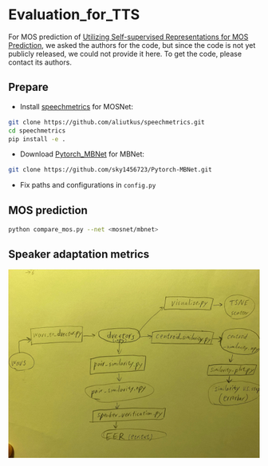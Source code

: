 # Evaluation_for_TTS

For MOS prediction of [Utilizing Self-supervised Representations for MOS Prediction](https://arxiv.org/abs/2104.03017),
we asked the authors for the code, but since the code is not yet publicly released, we could not provide it here.
To get the code, please contact its authors.

## Prepare
- Install [speechmetrics](https://github.com/aliutkus/speechmetrics.git) for
  MOSNet:
```bash
git clone https://github.com/aliutkus/speechmetrics.git
cd speechmetrics
pip install -e .
```
- Download [Pytorch_MBNet](https://github.com/sky1456723/Pytorch-MBNet.git) for MBNet:
```bash
git clone https://github.com/sky1456723/Pytorch-MBNet.git
```
- Fix paths and configurations in `config.py`


## MOS prediction
```bash
python compare_mos.py --net <mosnet/mbnet>
```

## Speaker adaptation metrics
![image](images/evaluate_flowchart.jpg)
